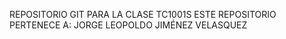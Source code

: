 REPOSITORIO GIT PARA LA CLASE TC1001S
ESTE REPOSITORIO PERTENECE A: JORGE LEOPOLDO JIMÉNEZ VELASQUEZ
